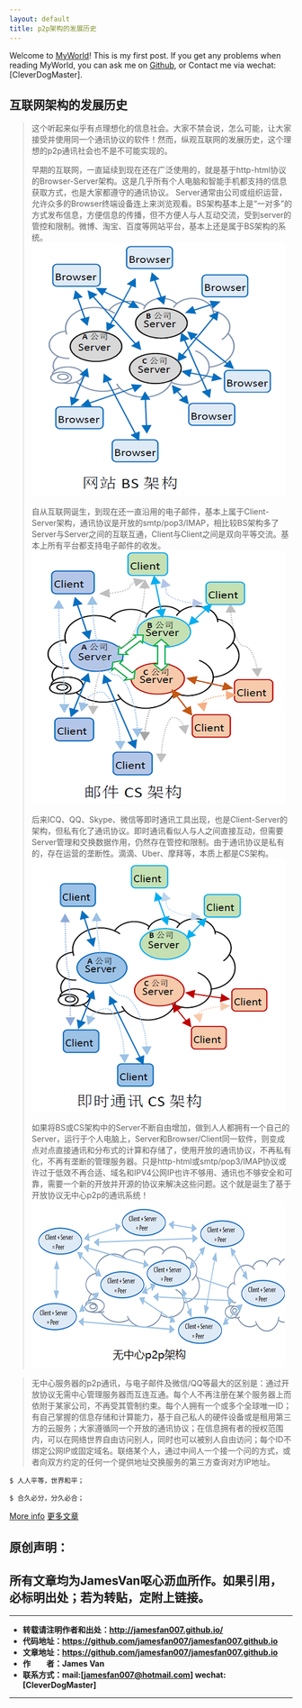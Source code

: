 ```yaml
---
layout: default
title: p2p架构的发展历史
---
```


Welcome to [MyWorld](http://jamesfan007.github.io/)! This is my first post.  If you get any problems when reading MyWorld, you can ask me on [Github](https://github.com/jamesfan007/jamesfan007.github.io), or Contact me via wechat:[CleverDogMaster].

## 互联网架构的发展历史

> 这个听起来似乎有点理想化的信息社会。大家不禁会说，怎么可能，让大家接受并使用同一个通讯协议的软件！然而，纵观互联网的发展历史，这个理想的p2p通讯社会也不是不可能实现的。
> 
> 早期的互联网，一直延续到现在还在广泛使用的，就是基于http-html协议的Browser-Server架构。这是几乎所有个人电脑和智能手机都支持的信息获取方式，也是大家都遵守的通讯协议。 Server通常由公司或组织运营，允许众多的Browser终端设备连上来浏览观看。BS架构基本上是“一对多”的方式发布信息，方便信息的传播，但不方便人与人互动交流，受到server的管控和限制。微博、淘宝、百度等网站平台，基本上还是属于BS架构的系统。
> ![bs_web](./img/bs_web.png)
> 
> 自从互联网诞生，到现在还一直沿用的电子邮件，基本上属于Client-Server架构，通讯协议是开放的smtp/pop3/IMAP，相比较BS架构多了Server与Server之间的互联互通，Client与Client之间是双向平等交流。基本上所有平台都支持电子邮件的收发。
> ![cs_mail](./img/cs_mail.png)
> 
> 后来ICQ、QQ、Skype、微信等即时通讯工具出现，也是Client-Server的架构，但私有化了通讯协议。即时通讯看似人与人之间直接互动，但需要Server管理和交换数据作用，仍然存在管控和限制。由于通讯协议是私有的，存在运营的垄断性。滴滴、Uber、摩拜等，本质上都是CS架构。
> ![cs_im](./img/cs_im.png)
> 
> 如果将BS或CS架构中的Server不断自由增加，做到人人都拥有一个自己的Server，运行于个人电脑上，Server和Browser/Client同一软件，则变成点对点直接通讯和分布式的计算和存储了，使用开放的通讯协议，不再私有化，不再有垄断的管理服务器。只是http-html或smtp/pop3/IMAP协议或许过于低效不再合适、域名和IPV4公网IP也许不够用、通讯也不够安全和可靠，需要一个新的开放并开源的协议来解决这些问题。这个就是诞生了基于开放协议无中心p2p的通讯系统！
> ![p2p_mode](./img/p2p_mode.png)

> 无中心服务器的p2p通讯，与电子邮件及微信/QQ等最大的区别是：通过开放协议无需中心管理服务器而互连互通。每个人不再注册在某个服务器上而依附于某家公司，不再受其管制约束。每个人拥有一个或多个全球唯一ID；有自己掌握的信息存储和计算能力，基于自己私人的硬件设备或是租用第三方的云服务；大家遵循同一个开放的通讯协议；在信息拥有者的授权范围内，可以在网络世界自由访问别人，同时也可以被别人自由访问；每个ID不绑定公网IP或固定域名。联络某个人，通过中间人一个接一个问的方式，或者向双方约定的任何一个提供地址交换服务的第三方查询对方IP地址。

```
$ 人人平等，世界和平；
```

```
$ 合久必分，分久必合；
```

[More info](http://jamesfan007.github.io/)
[更多文章](http://jamesfan007.github.io/)

## 原创声明：

## 所有文章均为JamesVan呕心沥血所作。如果引用，必标明出处；若为转贴，定附上链接。

---

- **转载请注明作者和出处：http://jamesfan007.github.io/**
- **代码地址：https://github.com/jamesfan007/jamesfan007.github.io**
- **文章地址：https://github.com/jamesfan007/jamesfan007.github.io**
- **作&emsp;&emsp;者：James Van**
- **联系方式：mail:[jamesfan007@hotmail.com] wechat:[CleverDogMaster]**

---
